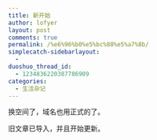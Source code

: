 ```yaml
---
title: 新开始
author: lofyer
layout: post
comments: true
permalink: /%e6%96%b0%e5%bc%80%e5%a7%8b/
simplecatch-sidebarlayout:
  - 
duoshuo_thread_id:
  - 1234836220387786909
categories:
  - 生活杂记
---
```

换空间了，域名也用正式的了。

旧文章已导入，并且开始更新。